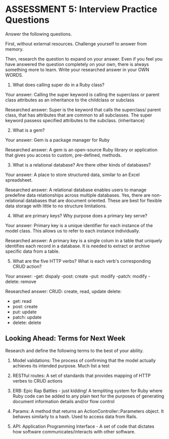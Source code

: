 # ASSESSMENT 5: Interview Practice Questions

Answer the following questions.

First, without external resources. Challenge yourself to answer from memory.

Then, research the question to expand on your answer. Even if you feel you have answered the question completely on your own, there is always something more to learn. Write your researched answer in your OWN WORDS.

1. What does calling super do in a Ruby class?

Your answer: Calling the super keyword is calling the superclass or parent class attributes as an inheritance to the childclass or subclass 

Researched answer: Super is the keyword that calls the superclass/ parent class, that has attributes that are common to all subclasses. The super keyword passess specified attributes to the subclass. (inheritance)

2. What is a gem?

Your answer: Gem is a package manager for Ruby

Researched answer: A gem is an open-source Ruby library or application that gives you access to custom, pre-defined, methods. 

3. What is a relational database? Are there other kinds of databases?

Your answer: A place to store structured data, similar to an Excel spreadsheet. 

Researched answer: A relational database enables users to manage predefine data relationships across multiple databases. 
Yes, there are non-relational databases that are document oriented. These are best for flexible data storage with little to no structure limitations. 

4. What are primary keys? Why purpose does a primary key serve?

Your answer: Primary key is a unique identifier for each instance of the model class. This allows us to refer to each instance individually.

Researched answer: A primary key is a single colum in a table that uniquely identifies each record in a database. It is needed to extract or archive specific data from a table. 

5. What are the five HTTP verbs? What is each verb's corresponding CRUD action?

Your answer:
-get: dispaly
-post: create
-put: modify
-patch: modify
-delete: remove

Researched answer:
CRUD: create, read, update delete:
- get: read
- post: create
- put: update
- patch: update
- delete: delete

## Looking Ahead: Terms for Next Week

Research and define the following terms to the best of your ability.

1. Model validations: The process of confirming that the model actually achieves its intended purpose. Much list a test 

2. RESTful routes: A set of standards that provides mapping of HTTP verbes to CRUD actions 

3. ERB: Epic Rap Battles - just kidding!
    A templiting system for Ruby where Ruby code can be added to any plain text  for the purposes of generating document information details and/or flow control 

4. Params: A method that returns an ActionController::Parameters object. It behaves similarly to a hash. Used to access data from Rails. 

5. API: Application Programming Interface - A set of code that dictates how software communicates/interacts with other software. 
